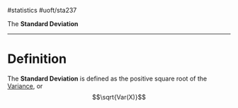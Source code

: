 #statistics #uoft/sta237 

The **Standard Deviation**

---
# Definition
The **Standard Deviation** is defined as the positive square root of the [Variance](Variance.md), or$$\sqrt{Var(X)}$$ 